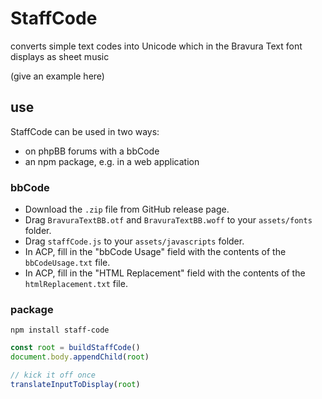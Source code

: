 # StaffCode

converts simple text codes into Unicode which in the Bravura Text font displays as sheet music

(give an example here)

## use

StaffCode can be used in two ways:
- on phpBB forums with a bbCode
- an npm package, e.g. in a web application

### bbCode

- Download the `.zip` file from GitHub release page.
- Drag `BravuraTextBB.otf` and `BravuraTextBB.woff` to your `assets/fonts` folder.
- Drag `staffCode.js` to your `assets/javascripts` folder.
- In ACP, fill in the "bbCode Usage" field with the contents of the `bbCodeUsage.txt` file.
- In ACP, fill in the "HTML Replacement" field with the contents of the `htmlReplacement.txt` file.

### package

```shell
npm install staff-code
```

```js
const root = buildStaffCode()
document.body.appendChild(root)

// kick it off once
translateInputToDisplay(root)
```
